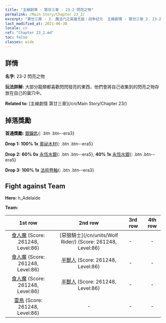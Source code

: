 ```yaml
---
title: "主線劇情 - 第廿三章 - 23-2 閃亮之物"
permalink: /Main Story/Chapter 23_2/
excerpt: "第廿三章 - 2. 魔法门之英雄无敌：战争纪元  主線劇情 - 第廿三章_2. 23-2 閃亮之物"
last_modified_at: 2021-06-30
locale: cn
ref: "Chapter 23_2.md"
toc: false
classes: wide
---
```


## 詳情

 **名字:** 23-2 閃亮之物

 **玩法詳解:** 大部分龍類都喜歡閃閃發亮的東西，他們會將自己收集到的閃亮之物存放在自己的巢穴中。

 **Related to:** [主線劇情 第廿三章](/cn/Main Story/Chapter 23/)

## 掉落獎勵

 **首通獎勵:** [銀鑰匙](/cn/Items/con_693/){: .btn .btn--era3}

 **Drop 1:** **100% 1x** [奧祕木材](/cn/Items/mat_76/){: .btn .btn--era5}

 **Drop 2:** **60% 0x** [永恆水銀](/cn/Items/mat_70/){: .btn .btn--era5}, **40% 1x** [永恆水銀](/cn/Items/mat_70/){: .btn .btn--era5}

 **Drop 3:** **100% 1x** [法術卷軸](/cn/Items/con_694/){: .btn .btn--era3}


## Fight against Team
 **Hero:** h_Adelaide

 **Team:**


  | 1st row | 2nd row | 3rd row | 4th row |
  |:----:|:----:|:----|:----:|
  | [食人魔](/cn/units/Ogre/) (Score: 261248, Level:86)  | [惡狼騎士](/cn/units/Wolf Rider/) (Score: 261248, Level:86)  | - | - |
  | [食人魔](/cn/units/Ogre/) (Score: 261248, Level:86)  | [半獸人](/cn/units/Orc/) (Score: 261248, Level:86)  | - | - |
  | [食人魔](/cn/units/Ogre/) (Score: 261248, Level:86)  | [半獸人](/cn/units/Orc/) (Score: 261248, Level:86)  | - | - |
  | [雷鳥](/cn/units/Roc/) (Score: 261248, Level:86)  | - | - | - |


